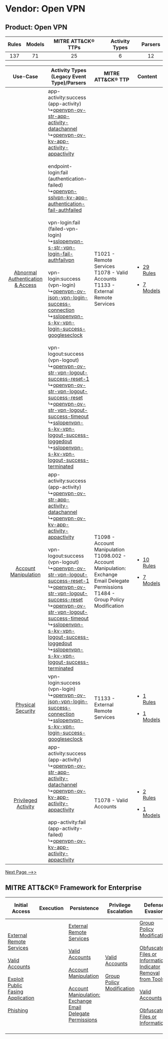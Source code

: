Vendor: Open VPN
================
Product: Open VPN
-----------------
| Rules | Models | MITRE ATT&CK® TTPs | Activity Types | Parsers |
|:-----:|:------:|:------------------:|:--------------:|:-------:|
|  137  |   71   |         25         |       6        |   12    |

|    Use-Case    | Activity Types (Legacy Event Type)/Parsers    | MITRE ATT&CK® TTP    | Content    |
|:----:| ---- | ---- | ---- |
| [Abnormal Authentication & Access](../../../UseCases/uc_abnormal_authentication_&_access.md) |  app-activity:success (app-activity)<br> ↳[openvpn-ov-str-app-activity-datachannel](Ps/pC_openvpnovstrappactivitydatachannel.md)<br> ↳[openvpn-ov-kv-app-activity-appactivity](Ps/pC_openvpnovkvappactivityappactivity.md)<br><br> endpoint-login:fail (authentication-failed)<br> ↳[openvpn-sslvpn-kv-app-authentication-fail-authfailed](Ps/pC_openvpnsslvpnkvappauthenticationfailauthfailed.md)<br><br> vpn-login:fail (failed-vpn-login)<br> ↳[sslopenvpn-s-str-vpn-login-fail-authfailvpn](Ps/pC_sslopenvpnsstrvpnloginfailauthfailvpn.md)<br><br> vpn-login:success (vpn-login)<br> ↳[openvpn-ov-json-vpn-login-success-connection](Ps/pC_openvpnovjsonvpnloginsuccessconnection.md)<br> ↳[sslopenvpn-s-kv-vpn-login-success-googleseclock](Ps/pC_sslopenvpnskvvpnloginsuccessgoogleseclock.md)<br><br> vpn-logout:success (vpn-logout)<br> ↳[openvpn-ov-str-vpn-logout-success-reset-1](Ps/pC_openvpnovstrvpnlogoutsuccessreset1.md)<br> ↳[openvpn-ov-str-vpn-logout-success-reset](Ps/pC_openvpnovstrvpnlogoutsuccessreset.md)<br> ↳[openvpn-ov-str-vpn-logout-success-timeout](Ps/pC_openvpnovstrvpnlogoutsuccesstimeout.md)<br> ↳[sslopenvpn-s-kv-vpn-logout-success-loggedout](Ps/pC_sslopenvpnskvvpnlogoutsuccessloggedout.md)<br> ↳[sslopenvpn-s-kv-vpn-logout-success-terminated](Ps/pC_sslopenvpnskvvpnlogoutsuccessterminated.md)<br> | T1021 - Remote Services<br>T1078 - Valid Accounts<br>T1133 - External Remote Services<br>    | [<ul><li>29 Rules</li></ul><ul><li>7 Models</li></ul>](RM/r_m_open_vpn_open_vpn_Abnormal_Authentication_&_Access.md) |
|    [Account Manipulation](../../../UseCases/uc_account_manipulation.md)    |  app-activity:success (app-activity)<br> ↳[openvpn-ov-str-app-activity-datachannel](Ps/pC_openvpnovstrappactivitydatachannel.md)<br> ↳[openvpn-ov-kv-app-activity-appactivity](Ps/pC_openvpnovkvappactivityappactivity.md)<br><br> vpn-logout:success (vpn-logout)<br> ↳[openvpn-ov-str-vpn-logout-success-reset-1](Ps/pC_openvpnovstrvpnlogoutsuccessreset1.md)<br> ↳[openvpn-ov-str-vpn-logout-success-reset](Ps/pC_openvpnovstrvpnlogoutsuccessreset.md)<br> ↳[openvpn-ov-str-vpn-logout-success-timeout](Ps/pC_openvpnovstrvpnlogoutsuccesstimeout.md)<br> ↳[sslopenvpn-s-kv-vpn-logout-success-loggedout](Ps/pC_sslopenvpnskvvpnlogoutsuccessloggedout.md)<br> ↳[sslopenvpn-s-kv-vpn-logout-success-terminated](Ps/pC_sslopenvpnskvvpnlogoutsuccessterminated.md)<br>    | T1098 - Account Manipulation<br>T1098.002 - Account Manipulation: Exchange Email Delegate Permissions<br>T1484 - Group Policy Modification<br> | [<ul><li>10 Rules</li></ul><ul><li>7 Models</li></ul>](RM/r_m_open_vpn_open_vpn_Account_Manipulation.md)    |
|    [Physical Security](../../../UseCases/uc_physical_security.md)    |  vpn-login:success (vpn-login)<br> ↳[openvpn-ov-json-vpn-login-success-connection](Ps/pC_openvpnovjsonvpnloginsuccessconnection.md)<br> ↳[sslopenvpn-s-kv-vpn-login-success-googleseclock](Ps/pC_sslopenvpnskvvpnloginsuccessgoogleseclock.md)<br>    | T1133 - External Remote Services<br>    | [<ul><li>1 Rules</li></ul><ul><li>1 Models</li></ul>](RM/r_m_open_vpn_open_vpn_Physical_Security.md)    |
|    [Privileged Activity](../../../UseCases/uc_privileged_activity.md)    |  app-activity:success (app-activity)<br> ↳[openvpn-ov-str-app-activity-datachannel](Ps/pC_openvpnovstrappactivitydatachannel.md)<br> ↳[openvpn-ov-kv-app-activity-appactivity](Ps/pC_openvpnovkvappactivityappactivity.md)<br><br> app-activity:fail (app-activity-failed)<br> ↳[openvpn-ov-kv-app-activity-appactivity](Ps/pC_openvpnovkvappactivityappactivity.md)<br>    | T1078 - Valid Accounts<br>    | [<ul><li>2 Rules</li></ul><ul><li>1 Models</li></ul>](RM/r_m_open_vpn_open_vpn_Privileged_Activity.md)    |
[Next Page -->>](2_ds_open_vpn_open_vpn.md)

MITRE ATT&CK® Framework for Enterprise
--------------------------------------
| Initial Access                                                                                                                                                                                                                                                                                      | Execution | Persistence                                                                                                                                                                                                                                                                                                                                 | Privilege Escalation                                                                                                                              | Defense Evasion                                                                                                                                                                                                                                                                                                                                             | Credential Access                                                                                                                                                                                                                                                                                                                                | Discovery | Lateral Movement                                                     | Collection                                                                                                                                                            | Command and Control                                                                                                                       | Exfiltration                                                                                                                                                                                                                                                                                                                                                                                                                                                | Impact |
| --------------------------------------------------------------------------------------------------------------------------------------------------------------------------------------------------------------------------------------------------------------------------------------------------- | --------- | ------------------------------------------------------------------------------------------------------------------------------------------------------------------------------------------------------------------------------------------------------------------------------------------------------------------------------------------- | ------------------------------------------------------------------------------------------------------------------------------------------------- | ----------------------------------------------------------------------------------------------------------------------------------------------------------------------------------------------------------------------------------------------------------------------------------------------------------------------------------------------------------- | ------------------------------------------------------------------------------------------------------------------------------------------------------------------------------------------------------------------------------------------------------------------------------------------------------------------------------------------------ | --------- | -------------------------------------------------------------------- | --------------------------------------------------------------------------------------------------------------------------------------------------------------------- | ----------------------------------------------------------------------------------------------------------------------------------------- | ----------------------------------------------------------------------------------------------------------------------------------------------------------------------------------------------------------------------------------------------------------------------------------------------------------------------------------------------------------------------------------------------------------------------------------------------------------- | ------ |
| [External Remote Services](https://attack.mitre.org/techniques/T1133)<br><br>[Valid Accounts](https://attack.mitre.org/techniques/T1078)<br><br>[Exploit Public Fasing Application](https://attack.mitre.org/techniques/T1190)<br><br>[Phishing](https://attack.mitre.org/techniques/T1566)<br><br> |           | [External Remote Services](https://attack.mitre.org/techniques/T1133)<br><br>[Valid Accounts](https://attack.mitre.org/techniques/T1078)<br><br>[Account Manipulation](https://attack.mitre.org/techniques/T1098)<br><br>[Account Manipulation: Exchange Email Delegate Permissions](https://attack.mitre.org/techniques/T1098/002)<br><br> | [Valid Accounts](https://attack.mitre.org/techniques/T1078)<br><br>[Group Policy Modification](https://attack.mitre.org/techniques/T1484)<br><br> | [Group Policy Modification](https://attack.mitre.org/techniques/T1484)<br><br>[Obfuscated Files or Information: Indicator Removal from Tools](https://attack.mitre.org/techniques/T1027/005)<br><br>[Valid Accounts](https://attack.mitre.org/techniques/T1078)<br><br>[Obfuscated Files or Information](https://attack.mitre.org/techniques/T1027)<br><br> | [Brute Force](https://attack.mitre.org/techniques/T1110)<br><br>[Steal or Forge Kerberos Tickets](https://attack.mitre.org/techniques/T1558)<br><br>[Credentials from Password Stores](https://attack.mitre.org/techniques/T1555)<br><br>[Steal or Forge Kerberos Tickets: Kerberoasting](https://attack.mitre.org/techniques/T1558/003)<br><br> |           | [Remote Services](https://attack.mitre.org/techniques/T1021)<br><br> | [Email Collection](https://attack.mitre.org/techniques/T1114)<br><br>[Email Collection: Email Forwarding Rule](https://attack.mitre.org/techniques/T1114/003)<br><br> | [Proxy: Multi-hop Proxy](https://attack.mitre.org/techniques/T1090/003)<br><br>[Proxy](https://attack.mitre.org/techniques/T1090)<br><br> | [Exfiltration Over Alternative Protocol](https://attack.mitre.org/techniques/T1048)<br><br>[Exfiltration Over Alternative Protocol: Exfiltration Over Unencrypted/Obfuscated Non-C2 Protocol](https://attack.mitre.org/techniques/T1048/003)<br><br>[Exfiltration Over Physical Medium: Exfiltration over USB](https://attack.mitre.org/techniques/T1052/001)<br><br>[Exfiltration Over Physical Medium](https://attack.mitre.org/techniques/T1052)<br><br> |        |